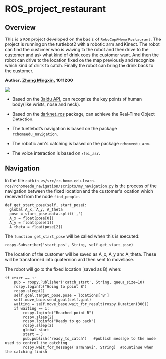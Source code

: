 # ROS_project_restaurant
## Overview
This is a `ROS` project developed on the basis of `RoboCup@Home` `Restaurant`. The project is running on the turtlebot2 with a robotic arm and Kinect. The robot can find the customer who is waving to the robot and then drive to the customer and ask what kind of drink does the customer want. And then the robot can drive to the location fixed on the map previously and recognize which kind of drink to catch. Finally the robot can bring the drink back to the customer.

__Auther: [Zhang Mingxin](https://github.com/nkMengXin), 1611260__

![](https://github.com/nkMengXin/ROS_project_restaurant/raw/master/A2EEFCC228E3F8F6F3BA90471DA6E8BF.png)

* Based on the [Baidu API](https://cloud.baidu.com/product/body), can recognize the key points of human body(like wrists, nose and neck).

* Based on the [darknet_ros](https://github.com/leggedrobotics/darknet_ros) package, can achieve the Real-Time Object Detection.

* The tuetlebot's navigation is based on the package `rchomeedu_navigation`.

* The robotic arm's catching is based on the package `rchomeedu_arm`.

* The voice interaction is based on `xfei_asr`.

## Navigation
In the file `catkin_ws/src/rc-home-edu-learn-ros/rchomeedu_navigation/scripts/my_navigation.py` is the process of the navigation between the fixed location and the customer's location which received from the node `find_people`.

    def get_start_pose(self, start_pose):
      global A_x, A_y, A_theta
      pose = start_pose.data.split(',')
      A_x = float(pose[0])
      A_y = float(pose[1])
      A_theta = float(pose[2])

The `function get_start_pose` will be called when this is executed:

    rospy.Subscriber('start_pos', String, self.get_start_pose)

The location of the customer will be saved as A_x, A_y and A_theta. These will be transformed into quaternion and then sent to movebase.

The robot will go to the fixed location (saved as B) when:

    if start == 1:
        pub = rospy.Publisher('catch_start', String, queue_size=10)
        rospy.loginfo("Going to point B")
        rospy.sleep(2)
        self.goal.target_pose.pose = locations['B']
        self.move_base.send_goal(self.goal)
        waiting = self.move_base.wait_for_result(rospy.Duration(300))
        if waiting == 1:
            rospy.loginfo("Reached point B")
            rospy.sleep(2)
            rospy.loginfo("Ready to go back")
            rospy.sleep(2)
            global start
            start = 0
            pub.publish('ready_to_catch') 	#publish message to the node used to control the catching
            rospy.wait_for_message('arm2navi', String)	#countinue when the catching finish
